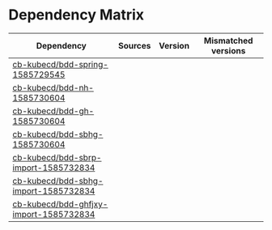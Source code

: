 # Dependency Matrix

Dependency | Sources | Version | Mismatched versions
---------- | ------- | ------- | -------------------
[cb-kubecd/bdd-spring-1585729545](https://github.com/cb-kubecd/bdd-spring-1585729545.git) |  | []() | 
[cb-kubecd/bdd-nh-1585730604](https://github.com/cb-kubecd/bdd-nh-1585730604.git) |  | []() | 
[cb-kubecd/bdd-gh-1585730604](https://github.com/cb-kubecd/bdd-gh-1585730604.git) |  | []() | 
[cb-kubecd/bdd-sbhg-1585730604](https://github.com/cb-kubecd/bdd-sbhg-1585730604.git) |  | []() | 
[cb-kubecd/bdd-sbrp-import-1585732834](https://github.com/cb-kubecd/bdd-sbrp-import-1585732834.git) |  | []() | 
[cb-kubecd/bdd-sbhg-import-1585732834](https://github.com/cb-kubecd/bdd-sbhg-import-1585732834.git) |  | []() | 
[cb-kubecd/bdd-ghfjxy-import-1585732834](https://github.com/cb-kubecd/bdd-ghfjxy-import-1585732834.git) |  | []() | 
